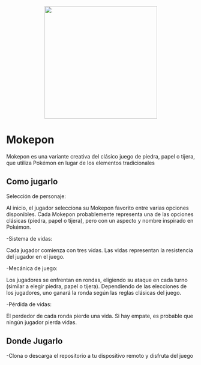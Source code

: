 <div align="center">
   <img src="https://th.bing.com/th/id/OIG1.4DXUMQRA7q0SSGtL3ro_?pid=ImgGn"   width= 300 height=300 >
</div>
 

# Mokepon
Mokepon es una variante creativa del clásico juego de piedra, papel o tijera, que utiliza Pokémon en lugar de los elementos tradicionales

## Como jugarlo

Selección de personaje:

Al inicio, el jugador selecciona su Mokepon favorito entre varias opciones disponibles.
Cada Mokepon probablemente representa una de las opciones clásicas (piedra, papel o tijera), pero con un aspecto y nombre inspirado en Pokémon.

-Sistema de vidas:

Cada jugador comienza con tres vidas.
Las vidas representan la resistencia del jugador en el juego.

-Mecánica de juego:

Los jugadores se enfrentan en rondas, eligiendo su ataque en cada turno (similar a elegir piedra, papel o tijera).
Dependiendo de las elecciones de los jugadores, uno ganará la ronda según las reglas clásicas del juego.

-Pérdida de vidas:

El perdedor de cada ronda pierde una vida.
Si hay empate, es probable que ningún jugador pierda vidas.

## Donde Jugarlo

-Clona o descarga el repositorio a tu dispositivo remoto y disfruta del juego
